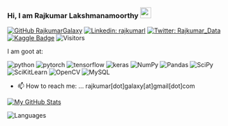 ### Hi, I am Rajkumar Lakshmanamoorthy <img src="https://media.giphy.com/media/hvRJCLFzcasrR4ia7z/giphy.gif" width="25px">


[![GitHub RajkumarGalaxy](https://img.shields.io/github/followers/RajkumarGalaxy?label=follow&style=social)](https://github.com/RajkumarGalaxy)
[![Linkedin: rajkumarl](https://img.shields.io/badge/-rajkumarl-blue?style=flat-square&logo=Linkedin&logoColor=white&link=https://www.linkedin.com/in/rajkumarl/)](https://www.linkedin.com/in/rajkumarl/)
[![Twitter: Rajkumar_Data](https://img.shields.io/twitter/follow/rajkumar_data?style=social)](https://twitter.com/Rajkumar_Data)
[![Kaggle Badge](https://img.shields.io/badge/kaggle-expert-blueviolet)](https://kaggle.com/rajkumarl)
![Visitors](https://visitor-badge.glitch.me/badge?page_id=RajkumarGalaxy&left_color=gray&right_color=blue)


I am goot at:

![python](https://img.shields.io/badge/Python-FFD43B?style=for-the-badge&logo=python&logoColor=darkgreen)
![pytorch](https://img.shields.io/badge/PyTorch-EE4C2C?style=for-the-badge&logo=PyTorch&logoColor=white)
![tensorflow](https://img.shields.io/badge/TensorFlow-FF6F00?style=for-the-badge&logo=TensorFlow&logoColor=white)
![keras](https://img.shields.io/badge/Keras-D00000?style=for-the-badge&logo=Keras&logoColor=white)
![NumPy](https://img.shields.io/badge/Numpy-777BB4?style=for-the-badge&logo=numpy&logoColor=white)
![Pandas](https://img.shields.io/badge/Pandas-2C2D72?style=for-the-badge&logo=pandas&logoColor=white)
![SciPy](https://img.shields.io/badge/SciPy-654FF0?style=for-the-badge&logo=SciPy&logoColor=white)
![SciKitLearn](https://img.shields.io/badge/scikit_learn-F7931E?style=for-the-badge&logo=scikit-learn&logoColor=white)
![OpenCV](https://img.shields.io/badge/OpenCV-27338e?style=for-the-badge&logo=OpenCV&logoColor=white)
![MySQL](https://img.shields.io/badge/MySQL-00000F?style=for-the-badge&logo=mysql&logoColor=white)


- 📫 How to reach me: ... rajkumar[dot]galaxy[at]gmail[dot]com

[![My GitHub Stats](https://github-readme-stats.vercel.app/api?username=RajkumarGalaxy&hide=issues&count_private=true&show_icons=true&theme=calm)](https://github.com/RajkumarGalaxy/github-readme-stats)

![Languages](https://github-readme-stats.vercel.app/api/top-langs/?username=RajkumarGalaxy)
